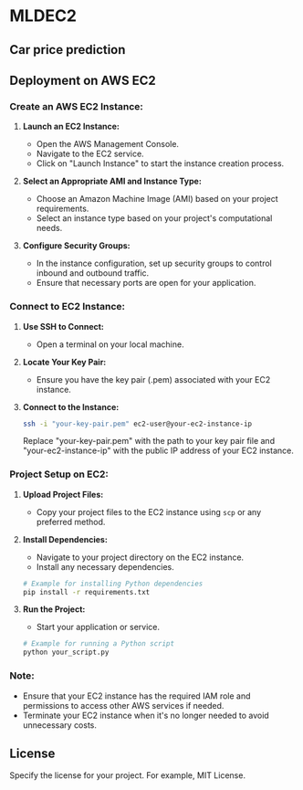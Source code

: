 # MLDEC2
## Car price prediction

## Deployment on AWS EC2

### Create an AWS EC2 Instance:

1. **Launch an EC2 Instance:**
    - Open the AWS Management Console.
    - Navigate to the EC2 service.
    - Click on "Launch Instance" to start the instance creation process.

2. **Select an Appropriate AMI and Instance Type:**
    - Choose an Amazon Machine Image (AMI) based on your project requirements.
    - Select an instance type based on your project's computational needs.

3. **Configure Security Groups:**
    - In the instance configuration, set up security groups to control inbound and outbound traffic.
    - Ensure that necessary ports are open for your application.

### Connect to EC2 Instance:

1. **Use SSH to Connect:**
    - Open a terminal on your local machine.

2. **Locate Your Key Pair:**
    - Ensure you have the key pair (.pem) associated with your EC2 instance.

3. **Connect to the Instance:**
    ```bash
    ssh -i "your-key-pair.pem" ec2-user@your-ec2-instance-ip
    ```
    Replace "your-key-pair.pem" with the path to your key pair file and "your-ec2-instance-ip" with the public IP address of your EC2 instance.

### Project Setup on EC2:

1. **Upload Project Files:**
    - Copy your project files to the EC2 instance using `scp` or any preferred method.

2. **Install Dependencies:**
    - Navigate to your project directory on the EC2 instance.
    - Install any necessary dependencies.
    ```bash
    # Example for installing Python dependencies
    pip install -r requirements.txt
    ```

3. **Run the Project:**
    - Start your application or service.
    ```bash
    # Example for running a Python script
    python your_script.py
    ```

### Note:
- Ensure that your EC2 instance has the required IAM role and permissions to access other AWS services if needed.
- Terminate your EC2 instance when it's no longer needed to avoid unnecessary costs.

## License

Specify the license for your project. For example, MIT License.
